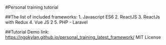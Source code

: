#Personal training tutorial

##The list of included frameworks:
	1. Javascript ES6
	2. ReactJS
	3. ReactJs with Redux
	4. Vue JS 2
	5. PHP - Laravel

##Tutorial Demo link: https://ngokylan.github.io/personal_training_latest_framework/
MIT License
